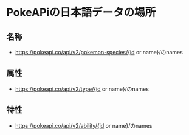 #  PokeAPiの日本語データの場所

## 名称
- https://pokeapi.co/api/v2/pokemon-species/{id or name}/のnames

## 属性
- https://pokeapi.co/api/v2/type/{id or name}/のnames

## 特性
- https://pokeapi.co/api/v2/ability/{id or name}/のnames